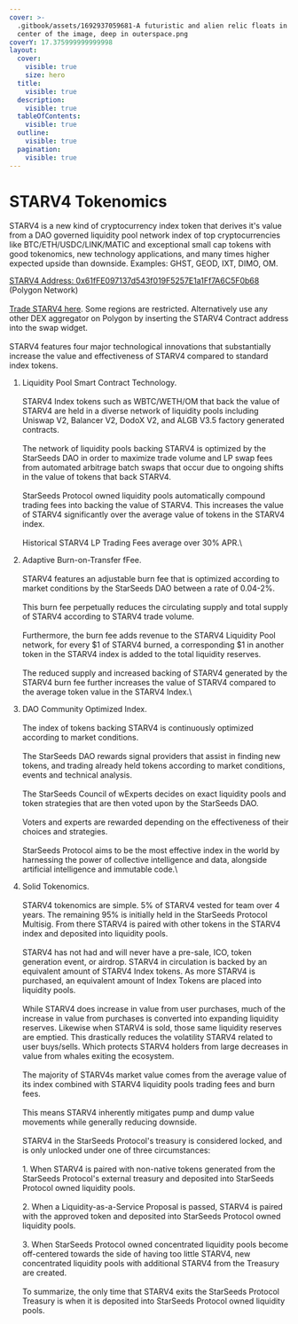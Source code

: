 ```yaml
---
cover: >-
  .gitbook/assets/1692937059681-A futuristic and alien relic floats in the
  center of the image, deep in outerspace.png
coverY: 17.375999999999998
layout:
  cover:
    visible: true
    size: hero
  title:
    visible: true
  description:
    visible: true
  tableOfContents:
    visible: true
  outline:
    visible: true
  pagination:
    visible: true
---
```


# STARV4 Tokenomics

STARV4 is a new kind of cryptocurrency index token that derives it's value from a DAO governed liquidity pool network index of top cryptocurrencies like BTC/ETH/USDC/LINK/MATIC and exceptional small cap tokens with good tokenomics, new technology applications, and many times higher expected upside than downside. Examples: GHST, GEOD, IXT, DIMO, OM.

[STARV4 Address: 0x61fFE097137d543f019F5257E1a1Ff7A6C5F0b68](https://polygonscan.com/token/0x61ffe097137d543f019f5257e1a1ff7a6c5f0b68) (Polygon Network)\
\
[Trade STARV4 here](https://sdao.pro/swap-starv4). Some regions are restricted. Alternatively use any other DEX aggregator on Polygon by inserting the STARV4 Contract address into the swap widget.\
\
STARV4 features four major technological innovations that substantially increase the value and effectiveness of STARV4 compared to standard index tokens.

1. Liquidity Pool Smart Contract Technology. \
   \
   STARV4 Index tokens such as WBTC/WETH/OM that back the value of STARV4 are held in a diverse network of liquidity pools including Uniswap V2, Balancer V2, DodoX V2, and ALGB V3.5 factory generated contracts.\
   \
   The network of liquidity pools backing STARV4 is optimized by the StarSeeds DAO in order to maximize trade volume and LP swap fees from automated arbitrage batch swaps that occur due to ongoing shifts in the value of tokens that back STARV4. \
   \
   StarSeeds Protocol owned liquidity pools automatically compound trading fees into backing the value of STARV4. This increases the value of  STARV4 significantly over the average value of tokens in the STARV4 index.\
   \
   Historical STARV4 LP Trading Fees average over 30% APR.\

2. Adaptive Burn-on-Transfer fFee.\
   \
   STARV4 features an adjustable burn fee that is optimized according to market conditions by the StarSeeds DAO between a rate of 0.04-2%.\
   \
   This burn fee perpetually reduces the circulating supply and total supply of STARV4 according to STARV4 trade volume. \
   \
   Furthermore, the burn fee adds revenue to the STARV4 Liquidity Pool network, for every $1 of STARV4 burned, a corresponding $1 in another token in the STARV4 index is added to the total liquidity reserves.\
   \
   The reduced supply and increased backing of STARV4 generated by the STARV4 burn fee further increases the value of STARV4 compared to the average token value in the STARV4 Index.\

3. DAO Community Optimized Index.\
   \
   The index of tokens backing STARV4 is continuously optimized according to market conditions. \
   \
   The StarSeeds DAO rewards signal providers that assist in finding new tokens, and trading already held tokens according to market conditions, events and technical analysis.\
   \
   The StarSeeds Council of wExperts decides on exact liquidity pools and token strategies that are then voted upon by the StarSeeds DAO.\
   \
   Voters and experts are rewarded depending on the effectiveness of their choices and strategies.\
   \
   StarSeeds Protocol aims to be the most effective index in the world by harnessing the power of collective intelligence and data, alongside artificial intelligence and immutable code.\

4. Solid Tokenomics.\
   \
   STARV4 tokenomics are simple. 5% of STARV4 vested for team over 4 years. The remaining 95% is initially held in the StarSeeds Protocol Multisig. From there STARV4 is paired with other tokens in the STARV4 index and deposited into liquidity pools.\
   \
   STARV4 has not had and will never have a pre-sale, ICO, token generation event, or airdrop. STARV4 in circulation is backed by an equivalent amount of STARV4 Index tokens. As more STARV4 is purchased, an equivalent amount of Index Tokens are placed into liquidity pools.\
   \
   While STARV4 does increase in value from user purchases, much of the increase in value from purchases is converted into expanding liquidity reserves. Likewise when STARV4 is sold, those same liquidity reserves are emptied. This drastically reduces the volatility STARV4 related to user buys/sells. Which protects STARV4 holders from large decreases in value from whales exiting the ecosystem.\
   \
   The majority of STARV4s market value comes from the average value of its index combined with STARV4 liquidity pools trading fees and burn fees.\
   \
   This means STARV4 inherently mitigates pump and dump value movements while generally reducing downside.\
   \
   STARV4 in the StarSeeds Protocol's treasury is considered locked, and is only unlocked under one of three circumstances:\
   \
   1\. When STARV4 is paired with non-native tokens generated from the StarSeeds Protocol's external treasury and deposited into StarSeeds Protocol owned liquidity pools. \
   \
   2\. When a Liquidity-as-a-Service Proposal is passed, STARV4 is paired with the approved token and deposited into StarSeeds Protocol owned liquidity pools. \
   \
   3\. When StarSeeds Protocol owned concentrated liquidity pools become off-centered towards the side of having too little STARV4, new concentrated liquidity pools with additional STARV4 from the Treasury are created. \
   \
   To summarize, the only time that STARV4 exits the StarSeeds Protocol Treasury is when it is deposited into StarSeeds Protocol owned liquidity pools.&#x20;
